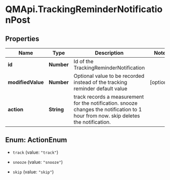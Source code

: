 # QMApi.TrackingReminderNotificationPost

## Properties
Name | Type | Description | Notes
------------ | ------------- | ------------- | -------------
**id** | **Number** | Id of the TrackingReminderNotification | 
**modifiedValue** | **Number** | Optional value to be recorded instead of the tracking reminder default value | [optional] 
**action** | **String** | track records a measurement for the notification.  snooze changes the notification to 1 hour from now. skip deletes the notification. | 


<a name="ActionEnum"></a>
## Enum: ActionEnum


* `track` (value: `"track"`)

* `snooze` (value: `"snooze"`)

* `skip` (value: `"skip"`)




